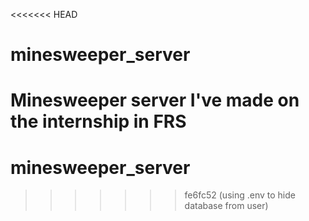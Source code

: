 <<<<<<< HEAD
# minesweeper_server
Minesweeper server I've made on the internship in FRS
=======
# minesweeper_server
>>>>>>> fe6fc52 (using .env to hide database from user)
